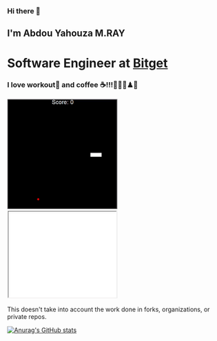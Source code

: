 ### Hi there 👋
## I'm Abdou Yahouza M.RAY
# Software Engineer at <a href="https://bitget.com">Bitget</a>
### I love workout💪 and coffee ☕!!!🎲👨‍💻♟🎱

<a href="https://github.com/M-RAY47/Snake-game"><img src="https://github.com/M-RAY47/Snake-game/blob/master/snake_game.gif" width="256"/></a>
<a href="https://github.com/M-RAY47/Turtle-graphic"><img src="https://github.com/M-RAY47/Turtle-graphic/blob/turtle_race/turtle_race.gif" width="256"/></a>
<p>This doesn't take into account the work done in forks, organizations, or private repos.</p>

[![Anurag's GitHub stats](https://github-readme-stats.vercel.app/api?username=M-RAY47&show_icons=true&theme=radical)](https://github.com/anuraghazra/github-readme-stats)

<!--
**M-RAY47/M-RAY47** is a ✨ _special_ ✨ repository because its `README.md` (this file) appears on your GitHub profile.

Here are some ideas to get you started:

- 🔭 I’m currently working on vue.js
- 🌱 I’m currently learning javascript
